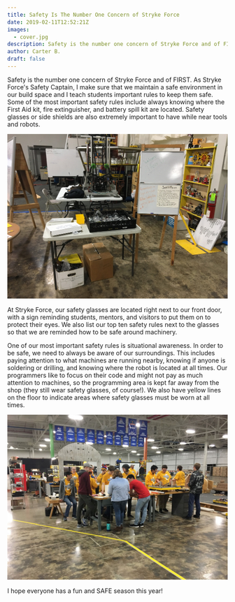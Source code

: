 ```yaml
---
title: Safety Is The Number One Concern of Stryke Force
date: 2019-02-11T12:52:21Z
images:
  - cover.jpg
description: Safety is the number one concern of Stryke Force and of FIRST
author: Carter B.
draft: false
---
```


Safety is the number one concern of Stryke Force and of FIRST. As Stryke Force's Safety Captain, I make sure that we maintain a safe environment in our build space and I teach students important rules to keep them safe. Some of the most important safety rules include always knowing where the First Aid kit, fire extinguisher, and battery spill kit are located. Safety glasses or side shields are also extremely important to have while near tools and robots.

<!--more-->

![Safety Glasses](glasses.jpg 'Safety glasses are available as you walk in')

At Stryke Force, our safety glasses are located right next to our front door, with a sign reminding students, mentors, and visitors to put them on to protect their eyes. We also list our top ten safety rules next to the glasses so that we are reminded how to be safe around machinery.

One of our most important safety rules is situational awareness. In order to be safe, we need to always be aware of our surroundings. This includes paying attention to what machines are running nearby, knowing if anyone is soldering or drilling, and knowing where the robot is located at all times. Our programmers like to focus on their code and might not pay as much attention to machines, so the programming area is kept far away from the shop (they still wear safety glasses, of course!). We also have yellow lines on the floor to indicate areas where safety glasses must be worn at all times.

![Yellow Line](yellowline.jpg 'A yellow line shows where safety glasses must be worn')

I hope everyone has a fun and SAFE season this year!
